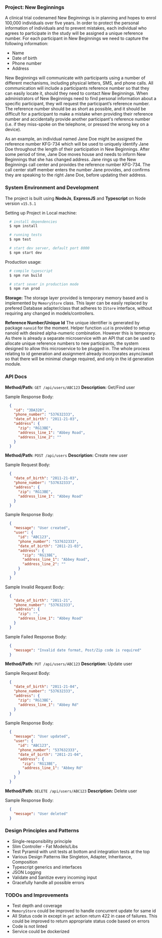 ### Project: New Beginnings

A clinical trial codenamed ​New Beginnings​ is in planning and hopes to enrol 100,000 individuals over five years. In order to protect the personal information of individuals and to prevent mistakes, each individual who agrees to participate in the study will be assigned a unique reference number. For each participant in New Beginnings we need to capture the following information:

  - Name
  - Date of birth
  - Phone number
  - Address

New Beginnings will communicate with participants using a number of different mechanisms, including physical letters, SMS, and phone calls. All communication will include a participants reference number so that they can easily locate it, should they need to contact New Beginnings. When administrators of New Beginnings need to find personal information about a specific participant, they will request the participant’s reference number. The reference number should be as short as possible, and it should be difficult for a participant to make a mistake when providing their reference number and accidentally provide another participant's reference number (i.e. if they miss-spoke on the telephone, or pressed the wrong key on a device).

As an example, an individual named Jane Doe might be assigned the reference number KFG-734 which will be used to uniquely identify Jane Doe throughout the length of their participation in New Beginnings. After some period of time, Jane Doe moves house and needs to inform New Beginnings that she has changed address. Jane rings up the New Beginnings call center and provides the reference number KFG-734. The call center staff member enters the number Jane provides, and confirms they are speaking to the right Jane Doe, before updating their address.

### System Environment and Development

The project is built using **NodeJs**, **ExpressJS** and **Typescript** on Node version `v15.5.1`

Setting up Project in Local machine:

```bash
  # install dependencies 
  $ npm install 

  # running tests
  $ npm test

  # start dev server, default port 8000
  $ npm start dev 
```

Production usage:

```bash
  # compile typescript 
  $ npm run build

  # start sever in production mode
  $ npm run prod
```

**Storage:** The storage layer provided is temporary memory based and is implemented by `MemoryStore` class. This layer can be easily replaced by prefered Database adapter/class that adheres to `IStore` interface, without requiring any changed in models/controllers.

**Reference Number/Unique Id** The unique identifier is generated by package `nanoid` for the moment. Helper function `uid` is provided to setup nanoid with desired alpha-numeric combination. However this is temporary. 
As there is already a separate microservice with an API that can be used to allocate unique reference numbers to new participants, the system designed to allow this microservice to be plugged in. The whole process relating to id generation and assignment already incorporates async/await so that there will be minimal change required, and only in the id generation module.
 
### API Docs

**Method/Path:** `GET /api/users/ABC123`
**Description:** Get/Find user

Sample Response Body: 
```json
  {
    "id": "3DA328",
    "phone_number": "537632333",
    "date_of_birth": "2011-21-03",
    "address": {
      "zip": "RG13BE",
      "address_line_1": "Abbey Road",
      "address_line_2": ""
    }
  }
```

**Method/Path:** `POST /api/users`
**Description:** Create new user

Sample Request Body: 
```json
  {
    "date_of_birth": "2011-21-03",
    "phone_number": "537632333",
    "address": {
      "zip": "RG13BE",
      "address_line_1": "Abbey Road"
    }
  }
```

Sample Response Body: 
```json
  {
    "message": "User created",
    "user": {
      "id": "ABC123",
      "phone_number": "537632333",
      "date_of_birth": "2011-21-03",
      "address": {
        "zip": "RG13BE",
        "address_line_1": "Abbey Road",
        "address_line_2": ""
      }
    }
  }
```

Sample Invalid Request Body: 
```json
  {
    "date_of_birth": "2011-21",
    "phone_number": "537632333",
    "address": {
      "zip": "",
      "address_line_1": "Abbey Road"
    }
  }
```

Sample Failed Response Body: 
```json
  {
    "message": "Invalid date format, Post/Zip code is required"
  }
```

**Method/Path:** `PUT /api/users/ABC123`
**Description:** Update user

Sample Request Body: 
```json
  {
    "date_of_birth": "2011-21-04",
    "phone_number": "537632333",
    "address": {
      "zip": "RG13BE",
      "address_line_1": "Abbey Rd"
    }
  }
```

Sample Response Body:
```json
  {
    "message": "User updated",
    "user": {
      "id": "ABC123",
      "phone_number": "537632333",
      "date_of_birth": "2011-21-04",
      "address": {
        "zip": "RG13BE",
        "address_line_1": "Abbey Rd"
      }
    }
  }
```

**Method/Path:** `DELETE /api/users/ABC123`
**Description:** Delete user

Sample Response Body:
```json
  {
    "message": "User deleted"
  }
```

### Design Principles and Patterns

- Single-responsibility principle 
- Slim Controller - Fat Models/Libs
- Test Pyramid with unit tests at bottom and integration tests at the top
- Various Design Patterns like Singleton, Adapter, Inheritance, Composition
- Typescript generics and interfaces
- JSON Logging
- Validate and Sanitize every incoming input
- Gracefully handle all possible errors

### TODOs and Improvements

- Test depth and coverage
- `MemoryStore` could be improved to handle concurrent update for same id
- All Status code in except in `get` action return 422 in case of failures. This could be improved to return appropriate status code based on errors
- Code is not linted
- Service could be dockerized